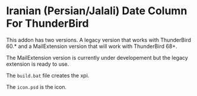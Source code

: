 # Iranian (Persian/Jalali) Date Column For ThunderBird

This addon has two versions. A legacy version that works with ThunderBird 60.* and a MailExtension version 
that will work with ThunderBird 68+. 

The MailExtension version is currently under developement but the legacy extension is ready to use.

The `build.bat` file creates the xpi.

The `icon.psd` is the icon.

